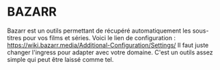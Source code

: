 # BAZARR

Bazarr est un outils permettant de récupéré automatiquement les sous-titres pour vos films et séries.
Voici le lien de configuration :  https://wiki.bazarr.media/Additional-Configuration/Settings/
Il faut juste changer l'ingress pour adapter avec votre domaine.
C'est un outils assez simple qui peut être laissé comme tel.